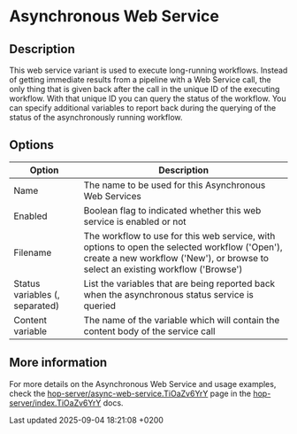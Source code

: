 <div id="header">

# Asynchronous Web Service

</div>

<div id="content">

<div class="sect1">

## Description

<div class="sectionbody">

<div class="paragraph">

This web service variant is used to execute long-running workflows. Instead of getting immediate results from a pipeline with a Web Service call, the only thing that is given back after the call in the unique ID of the executing workflow. With that unique ID you can query the status of the workflow. You can specify additional variables to report back during the querying of the status of the asynchronously running workflow.

</div>

</div>

</div>

<div class="sect1">

## Options

<div class="sectionbody">

| Option                         | Description                                                                                                                                                                       |
| ------------------------------ | --------------------------------------------------------------------------------------------------------------------------------------------------------------------------------- |
| Name                           | The name to be used for this Asynchronous Web Services                                                                                                                            |
| Enabled                        | Boolean flag to indicated whether this web service is enabled or not                                                                                                              |
| Filename                       | The workflow to use for this web service, with options to open the selected workflow ('Open'), create a new workflow ('New'), or browse to select an existing workflow ('Browse') |
| Status variables (, separated) | List the variables that are being reported back when the asynchronous status service is queried                                                                                   |
| Content variable               | The name of the variable which will contain the content body of the service call                                                                                                  |

</div>

</div>

<div class="sect1">

## More information

<div class="sectionbody">

<div class="paragraph">

For more details on the Asynchronous Web Service and usage examples, check the [hop-server/async-web-service.TiOaZv6YrY](hop-server/async-web-service.TiOaZv6YrY) page in the [hop-server/index.TiOaZv6YrY](hop-server/index.TiOaZv6YrY) docs.

</div>

</div>

</div>

</div>

<div id="footer">

<div id="footer-text">

Last updated 2025-09-04 18:21:08 +0200

</div>

</div>
